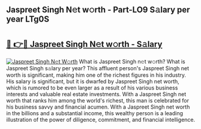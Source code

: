 ## Jaspreet Singh N𝚎t w𝚘rth - Part-LO9 S𝚊lary per year LTg0S

# <h2><a href="http://gc0j0m.nevu.top/?p=Jaspreet+Singh">🔗 👉🔴 Jaspreet Singh N𝚎t w𝚘rth - S𝚊lary</a></h2>

[![Jaspreet Singh N𝚎t W𝚘rth](https://i.imgur.com/Oavwk0R.jpeg)](http://gc0j0m.nevu.top/?p=Jaspreet+Singh)
What is Jaspreet Singh n𝚎t w𝚘rth? What is Jaspreet Singh s𝚊lary per year?
This affluent person's Jaspreet Singh net worth is significant, making him one of the richest figures in his industry. His salary is significant, but it is dwarfed by Jaspreet Singh net worth, which is rumored to be even larger as a result of his various business interests and valuable real estate investments. With a Jaspreet Singh net worth that ranks him among the world's richest, this man is celebrated for his business savvy and financial acumen. With a Jaspreet Singh net worth in the billions and a substantial income, this wealthy person is a leading illustration of the power of diligence, commitment, and financial intelligence.

